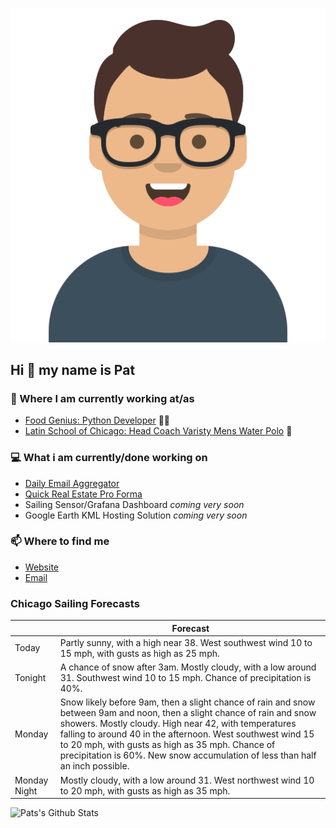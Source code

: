 [![Social banner for p-j-falconer](https://raw.githubusercontent.com/P-J-FALCONER/P-J-FALCONER/master/assets/avataaars.svg)](https://patfalconer.com/)
## Hi :wave: my name is Pat

### 💼 Where I am currently working at/as
- [Food Genius: Python Developer](https://getfoodgenius.com/) 🍔🐍
- [Latin School of Chicago: Head Coach Varisty Mens Water Polo](https://www.latinschool.org/) 🤽


### 💻 What i am currently/done working on
 - [Daily Email Aggregator](https://github.com/P-J-FALCONER/dott_daily_mail)
 - [Quick Real Estate Pro Forma](https://github.com/P-J-FALCONER/henry)
 - Sailing Sensor/Grafana Dashboard *coming very soon*
 - Google Earth KML Hosting Solution *coming very soon*

### 📫 Where to find me
 - [Website](https://patfalconer.com/)
 - [Email](mailto:patrick.j.falconer@gmail.com)


### Chicago Sailing Forecasts
|   | Forecast  |
|---|---|
| Today | Partly sunny, with a high near 38. West southwest wind 10 to 15 mph, with gusts as high as 25 mph. |
| Tonight | A chance of snow after 3am. Mostly cloudy, with a low around 31. Southwest wind 10 to 15 mph. Chance of precipitation is 40%. |
| Monday | Snow likely before 9am, then a slight chance of rain and snow between 9am and noon, then a slight chance of rain and snow showers. Mostly cloudy. High near 42, with temperatures falling to around 40 in the afternoon. West southwest wind 15 to 20 mph, with gusts as high as 35 mph. Chance of precipitation is 60%. New snow accumulation of less than half an inch possible. |
| Monday Night | Mostly cloudy, with a low around 31. West northwest wind 10 to 20 mph, with gusts as high as 35 mph. |

![Pats's Github Stats](https://github-readme-stats.vercel.app/api?username=p-j-falconer&show_icons=true&theme=radical)
